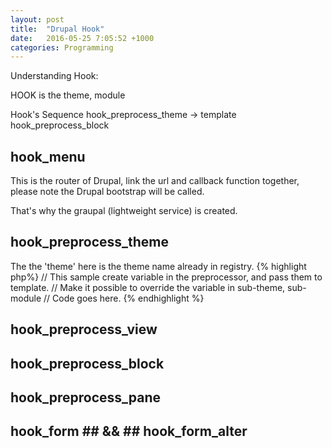 ```yaml
---
layout: post
title:  "Drupal Hook"
date:   2016-05-25 7:05:52 +1000
categories: Programming
---
```


Understanding Hook:

HOOK is the theme, module

Hook's Sequence
hook_preprocess_theme -> template
hook_preprocess_block

## hook_menu ##
This is the router of Drupal, link the url and callback function together, please note the Drupal bootstrap will be called.

That's why the graupal (lightweight service) is created.

## hook_preprocess_theme ##
The the 'theme' here is the theme name already in registry.
{% highlight php%}
   // This sample create variable in the preprocessor, and pass them to template.
   // Make it possible to override the variable in sub-theme, sub-module
   // Code goes here.
{% endhighlight %}

## hook_preprocess_view ##

## hook_preprocess_block ##

## hook_preprocess_pane ##

## hook_form ## && ## hook_form_alter ##
